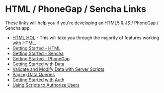 HTML / PhoneGap / Sencha Links
================
These links will help you if you're developing an HTML5 & JS / PhoneGap / Sencha app.


* [HTML HOL](https://github.com/WindowsAzure-TrainingKit/HOL-HTMLAppAndMobileServices) - This will take you through the majority of features working with HTML.
* [Getting Started - HTML](http://www.windowsazure.com/en-us/documentation/articles/mobile-services-html-get-started/)
* [Getting Started - Sencha](http://www.windowsazure.com/en-us/documentation/articles/partner-sencha-mobile-services-get-started/)
* [Getting Started - PhoneGap](http://www.windowsazure.com/en-us/documentation/articles/mobile-services-javascript-backend-phonegap-get-started/)
* [Getting Started with Data](http://www.windowsazure.com/en-us/documentation/articles/mobile-services-html-get-started-data/)
* [Validate and Modify Data with Server Scripts](http://www.windowsazure.com/en-us/documentation/articles/mobile-services-html-validate-modify-data-server-scripts/)
* [Paging Data Queries](http://www.windowsazure.com/en-us/documentation/articles/mobile-services-html-add-paging-data/)
* [Getting Started with Auth](http://www.windowsazure.com/en-us/documentation/articles/mobile-services-android-get-started-users/)
* [Using Scripts to Authorize Users](http://www.windowsazure.com/en-us/documentation/articles/mobile-services-html-get-started-users/)
